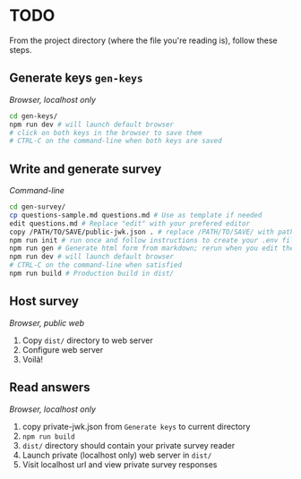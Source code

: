 # TODO

From the project directory (where the file you're reading is), follow these steps.

## Generate keys `gen-keys`

_Browser, localhost only_

```sh
cd gen-keys/
npm run dev # will launch default browser
# click on both keys in the browser to save them
# CTRL-C on the command-line when both keys are saved
```

## Write and generate survey

_Command-line_

```sh
cd gen-survey/
cp questions-sample.md questions.md # Use as template if needed
edit questions.md # Replace "edit" with your prefered editor
copy /PATH/TO/SAVE/public-jwk.json . # replace /PATH/TO/SAVE/ with path from `Generate keys` step
npm run init # run once and follow instructions to create your .env file
npm run gen # Generate html form from markdown; rerun when you edit the markdown
npm run dev # will launch default browser
# CTRL-C on the command-line when satisfied
npm run build # Production build in dist/
```

## Host survey

_Browser, public web_

1. Copy `dist/` directory to web server
1. Configure web server
1. Voilà!

## Read answers

_Browser, localhost only_

1. copy private-jwk.json from `Generate keys` to current directory
1. `npm run build`
1. `dist/` directory should contain your private survey reader
1. Launch private (localhost only) web server in `dist/`
1. Visit localhost url and view private survey responses

